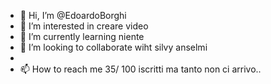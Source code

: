 - 👋 Hi, I’m @EdoardoBorghi
- 👀 I’m interested in creare video 
- 🌱 I’m currently learning niente
- 💞️ I’m looking to collaborate wiht silvy anselmi
- 
- 📫 How to reach me 35/ 100 iscritti ma tanto non ci arrivo..

<!---
EdoardoBorghi/EdoardoBorghi is a ✨ special ✨ repository because its `README.md` (this file) appears on your GitHub profile.
You can click the Preview link to take a look at your changes.
--->
